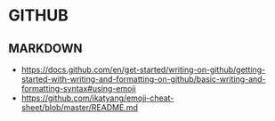# GITHUB

## MARKDOWN

- <https://docs.github.com/en/get-started/writing-on-github/getting-started-with-writing-and-formatting-on-github/basic-writing-and-formatting-syntax#using-emoji>
- <https://github.com/ikatyang/emoji-cheat-sheet/blob/master/README.md>
